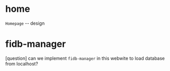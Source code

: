 # home

`Homepage` -- design

# fidb-manager

[question] can we implement `fidb-manager` in this webwite to load database from localhost?
